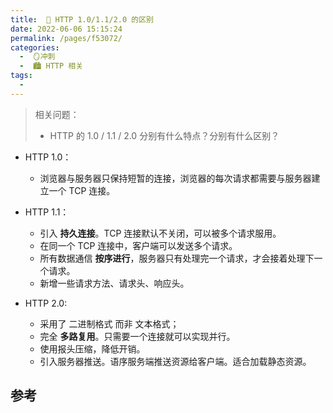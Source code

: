 ```yaml
---
title:  🍏 HTTP 1.0/1.1/2.0 的区别
date: 2022-06-06 15:15:24
permalink: /pages/f53072/
categories:
  -  🪞冲刺
  -  🏙 HTTP 相关
tags:
  - 
---
```

> 相关问题：
>
> +  HTTP 的 1.0 / 1.1 / 2.0 分别有什么特点？分别有什么区别？



+ HTTP 1.0：
  + 浏览器与服务器只保持短暂的连接，浏览器的每次请求都需要与服务器建立一个 TCP 连接。



+ HTTP 1.1：
  + 引入 **持久连接**。TCP 连接默认不关闭，可以被多个请求服用。
  + 在同一个 TCP 连接中，客户端可以发送多个请求。
  + 所有数据通信 **按序进行**，服务器只有处理完一个请求，才会接着处理下一个请求。
  + 新增一些请求方法、请求头、响应头。



+ HTTP 2.0:
  + 采用了 二进制格式 而非 文本格式；
  + 完全 **多路复用**。只需要一个连接就可以实现并行。
  + 使用报头压缩，降低开销。
  + 引入服务器推送。语序服务端推送资源给客户端。适合加载静态资源。





## 参考